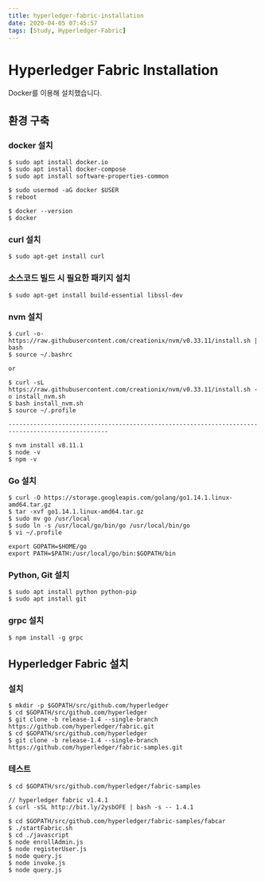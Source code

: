 ```yaml
---
title: hyperledger-fabric-installation
date: 2020-04-05 07:45:57
tags: [Study, Hyperledger-Fabric]
---
```

# Hyperledger Fabric Installation

Docker를 이용해 설치했습니다.

## 환경 구축

### docker 설치
```shell
$ sudo apt install docker.io
$ sudo apt install docker-compose
$ sudo apt install software-properties-common

$ sudo usermod -aG docker $USER
$ reboot

$ docker --version
$ docker
```
### curl 설치
```shell
$ sudo apt-get install curl
```

### 소스코드 빌드 시 필요한 패키지 설치
```shell
$ sudo apt-get install build-essential libssl-dev
```

### nvm 설치
```shell
$ curl -o- https://raw.githubusercontent.com/creationix/nvm/v0.33.11/install.sh | bash
$ source ~/.bashrc

or

$ curl -sL https://raw.githubusercontent.com/creationix/nvm/v0.33.11/install.sh -o install_nvm.sh 
$ bash install_nvm.sh
$ source ~/.profile

--------------------------------------------------------------------------------------------------

$ nvm install v8.11.1
$ node -v
$ npm -v
```

### Go 설치
```shell
$ curl -O https://storage.googleapis.com/golang/go1.14.1.linux-amd64.tar.gz
$ tar -xvf go1.14.1.linux-amd64.tar.gz
$ sudo mv go /usr/local
$ sudo ln -s /usr/local/go/bin/go /usr/local/bin/go
$ vi ~/.profile
```
```shell
export GOPATH=$HOME/go
export PATH=$PATH:/usr/local/go/bin:$GOPATH/bin
```

### Python, Git 설치
```shell
$ sudo apt install python python-pip
$ sudo apt install git
```

### grpc 설치
```shell
$ npm install -g grpc
```

## Hyperledger Fabric 설치

### 설치
```shell
$ mkdir -p $GOPATH/src/github.com/hyperledger
$ cd $GOPATH/src/github.com/hyperledger
$ git clone -b release-1.4 --single-branch https://github.com/hyperledger/fabric.git
$ cd $GOPATH/src/github.com/hyperledger
$ git clone -b release-1.4 --single-branch https://github.com/hyperledger/fabric-samples.git
```

### 테스트
```shell
$ cd $GOPATH/src/github.com/hyperledger/fabric-samples

// hyperledger fabric v1.4.1
$ curl -sSL http://bit.ly/2ysbOFE | bash -s -- 1.4.1

$ cd $GOPATH/src/github.com/hyperledger/fabric-samples/fabcar
$ ./startFabric.sh
$ cd ./javascript
$ node enrollAdmin.js
$ node registerUser.js
$ node query.js
$ node invoke.js
$ node query.js
```